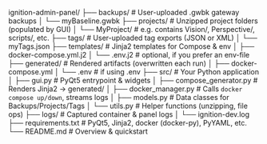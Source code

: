 ignition-admin-panel/
├── backups/                 # User-uploaded .gwbk gateway backups
│   └── myBaseline.gwbk
├── projects/                # Unzipped project folders (populated by GUI)
│   └── MyProject/           # e.g. contains Vision/, Perspective/, scripts/, etc.
├── tags/                    # User-uploaded tag exports (JSON or XML)
│   └── myTags.json
├── templates/               # Jinja2 templates for Compose & env
│   ├── docker-compose.yml.j2
│   └── .env.j2              # optional, if you prefer an env-file
├── generated/               # Rendered artifacts (overwritten each run)
│   ├── docker-compose.yml
│   └── .env                 # if using .env
├── src/                     # Your Python application
│   ├── gui.py               # PyQt5 entrypoint & widgets
│   ├── compose_generator.py # Renders Jinja2 → generated/
│   ├── docker_manager.py    # Calls `docker compose up/down`, streams logs
│   ├── models.py            # Data classes for Backups/Projects/Tags
│   └── utils.py             # Helper functions (unzipping, file ops)
├── logs/                    # Captured container & panel logs
│   └── ignition-dev.log
├── requirements.txt         # PyQt5, Jinja2, docker (docker-py), PyYAML, etc.
└── README.md                # Overview & quickstart



